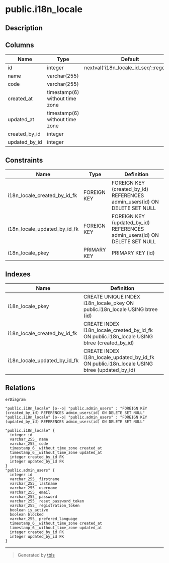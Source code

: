 # public.i18n_locale

## Description

## Columns

| Name          | Type                           | Default                                 | Nullable | Children | Parents                                     | Comment |
| ------------- | ------------------------------ | --------------------------------------- | -------- | -------- | ------------------------------------------- | ------- |
| id            | integer                        | nextval('i18n_locale_id_seq'::regclass) | false    |          |                                             |         |
| name          | varchar(255)                   |                                         | true     |          |                                             |         |
| code          | varchar(255)                   |                                         | true     |          |                                             |         |
| created_at    | timestamp(6) without time zone |                                         | true     |          |                                             |         |
| updated_at    | timestamp(6) without time zone |                                         | true     |          |                                             |         |
| created_by_id | integer                        |                                         | true     |          | [public.admin_users](public.admin_users.md) |         |
| updated_by_id | integer                        |                                         | true     |          | [public.admin_users](public.admin_users.md) |         |

## Constraints

| Name                         | Type        | Definition                                                                |
| ---------------------------- | ----------- | ------------------------------------------------------------------------- |
| i18n_locale_created_by_id_fk | FOREIGN KEY | FOREIGN KEY (created_by_id) REFERENCES admin_users(id) ON DELETE SET NULL |
| i18n_locale_updated_by_id_fk | FOREIGN KEY | FOREIGN KEY (updated_by_id) REFERENCES admin_users(id) ON DELETE SET NULL |
| i18n_locale_pkey             | PRIMARY KEY | PRIMARY KEY (id)                                                          |

## Indexes

| Name                         | Definition                                                                                  |
| ---------------------------- | ------------------------------------------------------------------------------------------- |
| i18n_locale_pkey             | CREATE UNIQUE INDEX i18n_locale_pkey ON public.i18n_locale USING btree (id)                 |
| i18n_locale_created_by_id_fk | CREATE INDEX i18n_locale_created_by_id_fk ON public.i18n_locale USING btree (created_by_id) |
| i18n_locale_updated_by_id_fk | CREATE INDEX i18n_locale_updated_by_id_fk ON public.i18n_locale USING btree (updated_by_id) |

## Relations

```mermaid
erDiagram

"public.i18n_locale" }o--o| "public.admin_users" : "FOREIGN KEY (created_by_id) REFERENCES admin_users(id) ON DELETE SET NULL"
"public.i18n_locale" }o--o| "public.admin_users" : "FOREIGN KEY (updated_by_id) REFERENCES admin_users(id) ON DELETE SET NULL"

"public.i18n_locale" {
  integer id
  varchar_255_ name
  varchar_255_ code
  timestamp_6__without_time_zone created_at
  timestamp_6__without_time_zone updated_at
  integer created_by_id FK
  integer updated_by_id FK
}
"public.admin_users" {
  integer id
  varchar_255_ firstname
  varchar_255_ lastname
  varchar_255_ username
  varchar_255_ email
  varchar_255_ password
  varchar_255_ reset_password_token
  varchar_255_ registration_token
  boolean is_active
  boolean blocked
  varchar_255_ prefered_language
  timestamp_6__without_time_zone created_at
  timestamp_6__without_time_zone updated_at
  integer created_by_id FK
  integer updated_by_id FK
}
```

---

> Generated by [tbls](https://github.com/k1LoW/tbls)
